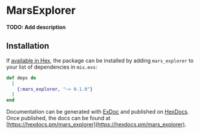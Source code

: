 # MarsExplorer

**TODO: Add description**

## Installation

If [available in Hex](https://hex.pm/docs/publish), the package can be installed
by adding `mars_explorer` to your list of dependencies in `mix.exs`:

```elixir
def deps do
  [
    {:mars_explorer, "~> 0.1.0"}
  ]
end
```

Documentation can be generated with [ExDoc](https://github.com/elixir-lang/ex_doc)
and published on [HexDocs](https://hexdocs.pm). Once published, the docs can
be found at [https://hexdocs.pm/mars_explorer](https://hexdocs.pm/mars_explorer).

